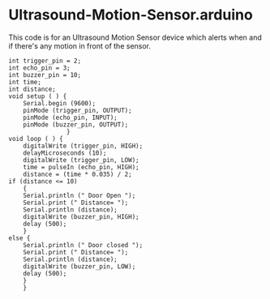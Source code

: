 # Ultrasound-Motion-Sensor.arduino
This code is for an Ultrasound Motion Sensor device which alerts when and if there's any motion in front of the sensor.

    int trigger_pin = 2;  
    int echo_pin = 3;
    int buzzer_pin = 10;
    int time;
    int distance;
    void setup ( ) {
        Serial.begin (9600);
        pinMode (trigger_pin, OUTPUT);
        pinMode (echo_pin, INPUT);
        pinMode (buzzer_pin, OUTPUT);
                    }
    void loop ( ) {
        digitalWrite (trigger_pin, HIGH);
        delayMicroseconds (10);
        digitalWrite (trigger_pin, LOW);
        time = pulseIn (echo_pin, HIGH);
        distance = (time * 0.035) / 2;
    if (distance <= 10)
        {
        Serial.println (" Door Open ");
        Serial.print (" Distance= ");
        Serial.println (distance);
        digitalWrite (buzzer_pin, HIGH);
        delay (500);
        }
    else {
        Serial.println (" Door closed ");
        Serial.print (" Distance= ");
        Serial.println (distance);
        digitalWrite (buzzer_pin, LOW);
        delay (500);
        }
        }﻿
